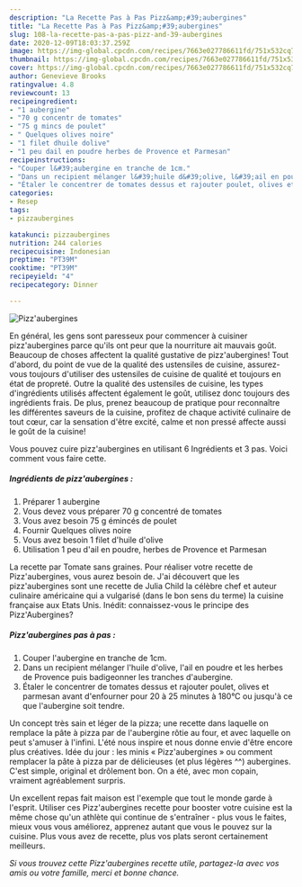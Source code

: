 ```yaml
---
description: "La Recette Pas à Pas Pizz&amp;#39;aubergines"
title: "La Recette Pas à Pas Pizz&amp;#39;aubergines"
slug: 108-la-recette-pas-a-pas-pizz-and-39-aubergines
date: 2020-12-09T18:03:37.259Z
image: https://img-global.cpcdn.com/recipes/7663e027786611fd/751x532cq70/pizzaubergines-photo-principale-de-la-recette.jpg
thumbnail: https://img-global.cpcdn.com/recipes/7663e027786611fd/751x532cq70/pizzaubergines-photo-principale-de-la-recette.jpg
cover: https://img-global.cpcdn.com/recipes/7663e027786611fd/751x532cq70/pizzaubergines-photo-principale-de-la-recette.jpg
author: Genevieve Brooks
ratingvalue: 4.8
reviewcount: 13
recipeingredient:
- "1 aubergine"
- "70 g concentr de tomates"
- "75 g mincs de poulet"
- " Quelques olives noire"
- "1 filet dhuile dolive"
- "1 peu dail en poudre herbes de Provence et Parmesan"
recipeinstructions:
- "Couper l&#39;aubergine en tranche de 1cm."
- "Dans un recipient mélanger l&#39;huile d&#39;olive, l&#39;ail en poudre et les herbes de Provence puis badigeonner les tranches d&#39;aubergine."
- "Étaler le concentrer de tomates dessus et rajouter poulet, olives et parmesan avant d&#39;enfourner pour 20 à 25 minutes à 180°C ou jusqu&#39;à ce que l&#39;aubergine soit tendre."
categories:
- Resep
tags:
- pizzaubergines

katakunci: pizzaubergines 
nutrition: 244 calories
recipecuisine: Indonesian
preptime: "PT39M"
cooktime: "PT39M"
recipeyield: "4"
recipecategory: Dinner

---
```



![Pizz&#39;aubergines](https://img-global.cpcdn.com/recipes/7663e027786611fd/751x532cq70/pizzaubergines-photo-principale-de-la-recette.jpg)

En général, les gens sont paresseux pour commencer à cuisiner pizz&#39;aubergines parce qu'ils ont peur que la nourriture ait mauvais goût. Beaucoup de choses affectent la qualité gustative de pizz&#39;aubergines! Tout d'abord, du point de vue de la qualité des ustensiles de cuisine, assurez-vous toujours d'utiliser des ustensiles de cuisine de qualité et toujours en état de propreté. Outre la qualité des ustensiles de cuisine, les types d'ingrédients utilisés affectent également le goût, utilisez donc toujours des ingrédients frais. De plus, prenez beaucoup de pratique pour reconnaître les différentes saveurs de la cuisine, profitez de chaque activité culinaire de tout cœur, car la sensation d'être excité, calme et non pressé affecte aussi le goût de la cuisine!

<!--inarticleads1-->

Vous pouvez cuire pizz&#39;aubergines en utilisant 6 Ingrédients et 3 pas. Voici comment vous faire cette.

##### Ingrédients de pizz&#39;aubergines :

1. Préparer 1 aubergine
1. Vous devez vous préparer 70 g concentré de tomates
1. Vous avez besoin 75 g émincés de poulet
1. Fournir  Quelques olives noire
1. Vous avez besoin 1 filet d&#39;huile d&#39;olive
1. Utilisation 1 peu d&#39;ail en poudre, herbes de Provence et Parmesan


La recette par Tomate sans graines. Pour réaliser votre recette de Pizz&#39;aubergines, vous aurez besoin de. J&#39;ai découvert que les pizz&#39;aubergines sont une recette de Julia Child la célèbre chef et auteur culinaire américaine qui a vulgarisé (dans le bon sens du terme) la cuisine française aux Etats Unis. Inédit: connaissez-vous le principe des Pizz&#39;Aubergines? 

<!--inarticleads2-->

##### Pizz&#39;aubergines pas à pas :

1. Couper l&#39;aubergine en tranche de 1cm.
1. Dans un recipient mélanger l&#39;huile d&#39;olive, l&#39;ail en poudre et les herbes de Provence puis badigeonner les tranches d&#39;aubergine.
1. Étaler le concentrer de tomates dessus et rajouter poulet, olives et parmesan avant d&#39;enfourner pour 20 à 25 minutes à 180°C ou jusqu&#39;à ce que l&#39;aubergine soit tendre.


Un concept très sain et léger de la pizza; une recette dans laquelle on remplace la pâte à pizza par de l&#39;aubergine rôtie au four, et avec laquelle on peut s&#39;amuser à l&#39;infini. L&#39;été nous inspire et nous donne envie d&#39;être encore plus créatives. Idée du jour : les minis « Pizz&#39;aubergines » ou comment remplacer la pâte à pizza par de délicieuses (et plus légères ^^) aubergines. C&#39;est simple, original et drôlement bon. On a été, avec mon copain, vraiment agréablement surpris. 

<!--inarticleads1-->

<p>
Un excellent repas fait maison est l'exemple que tout le monde garde à l'esprit. Utiliser ces Pizz&#39;aubergines recette pour booster votre cuisine est la même chose qu'un athlète qui continue de s'entraîner - plus vous le faites, mieux vous vous améliorez, apprenez autant que vous le pouvez sur la cuisine. Plus vous avez de recette, plus vos plats seront certainement meilleurs.
</p>

<p>
<i>Si vous trouvez cette Pizz&#39;aubergines recette utile, partagez-la avec vos amis ou votre famille, merci et bonne chance.</i>
</p>
